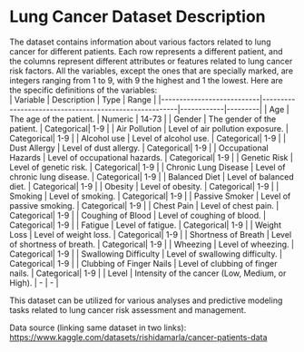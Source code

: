 # Lung Cancer Dataset Description

The dataset contains information about various factors related to lung cancer for different patients. Each row represents a different patient, and the columns represent different attributes or features related to lung cancer risk factors.
All the variables, except the ones that are specially marked, are integers ranging from 1 to 9, with 9 the highest and 1 the lowest. Here are the specific definitions of the variables:  
| Variable                  | Description                                           | Type       | Range   |
|---------------------------|-------------------------------------------------------|------------|---------|
| Age                       | The age of the patient.                               | Numeric    | 14-73   |
| Gender                    | The gender of the patient.                            | Categorical| 1-9     |
| Air Pollution             | Level of air pollution exposure.                      | Categorical| 1-9     |
| Alcohol use               | Level of alcohol use.                                 | Categorical| 1-9     |
| Dust Allergy              | Level of dust allergy.                                | Categorical| 1-9     |
| Occupational Hazards     | Level of occupational hazards.                        | Categorical| 1-9     |
| Genetic Risk              | Level of genetic risk.                                | Categorical| 1-9     |
| Chronic Lung Disease      | Level of chronic lung disease.                        | Categorical| 1-9     |
| Balanced Diet             | Level of balanced diet.                               | Categorical| 1-9     |
| Obesity                   | Level of obesity.                                     | Categorical| 1-9     |
| Smoking                   | Level of smoking.                                     | Categorical| 1-9     |
| Passive Smoker            | Level of passive smoking.                             | Categorical| 1-9     |
| Chest Pain                | Level of chest pain.                                  | Categorical| 1-9     |
| Coughing of Blood         | Level of coughing of blood.                           | Categorical| 1-9     |
| Fatigue                   | Level of fatigue.                                     | Categorical| 1-9     |
| Weight Loss               | Level of weight loss.                                 | Categorical| 1-9     |
| Shortness of Breath       | Level of shortness of breath.                         | Categorical| 1-9     |
| Wheezing                  | Level of wheezing.                                    | Categorical| 1-9     |
| Swallowing Difficulty     | Level of swallowing difficulty.                       | Categorical| 1-9     |
| Clubbing of Finger Nails  | Level of clubbing of finger nails.                    | Categorical| 1-9     |
| Level                     | Intensity of the cancer (Low, Medium, or High).       | -          | -       |


This dataset can be utilized for various analyses and predictive modeling tasks related to lung cancer risk assessment and management.

Data source (linking same dataset in two links): 
https://www.kaggle.com/datasets/rishidamarla/cancer-patients-data


